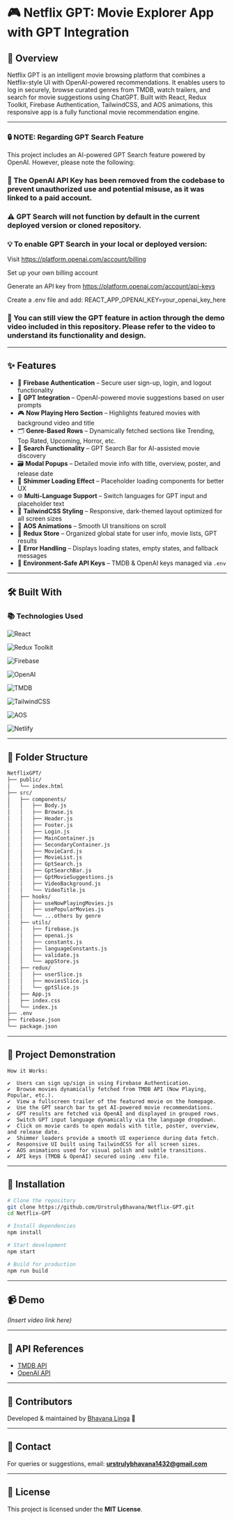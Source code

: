 # 🎮 Netflix GPT: Movie Explorer App with GPT Integration

## 🌟 Overview

Netflix GPT is an intelligent movie browsing platform that combines a Netflix-style UI with OpenAI-powered recommendations. It enables users to log in securely, browse curated genres from TMDB, watch trailers, and search for movie suggestions using ChatGPT. Built with React, Redux Toolkit, Firebase Authentication, TailwindCSS, and AOS animations, this responsive app is a fully functional movie recommendation engine.

---

### 🔒 NOTE: Regarding GPT Search Feature
This project includes an AI-powered GPT Search feature powered by OpenAI. However, please note the following:

### 🔐 The OpenAI API Key has been removed from the codebase to prevent unauthorized use and potential misuse, as it was linked to a paid account.

### ⚠️ GPT Search will not function by default in the current deployed version or cloned repository.

### 💡 To enable GPT Search in your local or deployed version:

Visit https://platform.openai.com/account/billing

Set up your own billing account

Generate an API key from https://platform.openai.com/account/api-keys

Create a .env file and add:
REACT_APP_OPENAI_KEY=your_openai_key_here

### 🎥 You can still view the GPT feature in action through the demo video included in this repository. Please refer to the video to understand its functionality and design.

---

## ✨ Features

- 🔐 **Firebase Authentication** – Secure user sign-up, login, and logout functionality
- 🧠 **GPT Integration** – OpenAI-powered movie suggestions based on user prompts
- 🎮 **Now Playing Hero Section** – Highlights featured movies with background video and title
- 🗂️ **Genre-Based Rows** – Dynamically fetched sections like Trending, Top Rated, Upcoming, Horror, etc.
- 🔎 **Search Functionality** – GPT Search Bar for AI-assisted movie discovery
- 🗃️ **Modal Popups** – Detailed movie info with title, overview, poster, and release date
- 🧱 **Shimmer Loading Effect** – Placeholder loading components for better UX
- 🌐 **Multi-Language Support** – Switch languages for GPT input and placeholder text
- 🎨 **TailwindCSS Styling** – Responsive, dark-themed layout optimized for all screen sizes
- 💫 **AOS Animations** – Smooth UI transitions on scroll
- 🔄 **Redux Store** – Organized global state for user info, movie lists, GPT results
- 🧾 **Error Handling** – Displays loading states, empty states, and fallback messages
- 📆 **Environment-Safe API Keys** – TMDB & OpenAI keys managed via `.env`

---

## 🛠️ Built With

### 📚 Technologies Used

![React](https://img.shields.io/badge/React-20232A?style=flat&logo=react&logoColor=61DAFB)

![Redux Toolkit](https://img.shields.io/badge/Redux--Toolkit-purple?style=flat)

![Firebase](https://img.shields.io/badge/Firebase-ffca28?style=flat&logo=firebase&logoColor=black)

![OpenAI](https://img.shields.io/badge/OpenAI-412991?style=flat&logo=openai&logoColor=white)

![TMDB](https://img.shields.io/badge/TMDB-01b4e4?style=flat&logoColor=white)

![TailwindCSS](https://img.shields.io/badge/TailwindCSS-06B6D4?style=flat&logo=tailwindcss&logoColor=white)

![AOS](https://img.shields.io/badge/AOS-Animations-green?style=flat)

![Netlify](https://img.shields.io/badge/Hosted_on-Netlify-00C7B7?style=flat)

---

## 📁 Folder Structure

```bash
NetflixGPT/
├── public/
│   └── index.html
├── src/
│   ├── components/
│   │   ├── Body.js
│   │   ├── Browse.js
│   │   ├── Header.js
│   │   ├── Footer.js
│   │   ├── Login.js
│   │   ├── MainContainer.js
│   │   ├── SecondaryContainer.js
│   │   ├── MovieCard.js
│   │   ├── MovieList.js
│   │   ├── GptSearch.js
│   │   ├── GptSearchBar.js
│   │   ├── GptMovieSuggestions.js
│   │   ├── VideoBackground.js
│   │   └── VideoTitle.js
│   ├── hooks/
│   │   ├── useNowPlayingMovies.js
│   │   ├── usePopularMovies.js
│   │   └── ...others by genre
│   ├── utils/
│   │   ├── firebase.js
│   │   ├── openai.js
│   │   ├── constants.js
│   │   ├── languageConstants.js
│   │   ├── validate.js
│   │   └── appStore.js
│   ├── redux/
│   │   ├── userSlice.js
│   │   ├── moviesSlice.js
│   │   └── gptSlice.js
│   ├── App.js
│   ├── index.css
│   └── index.js
├── .env
├── firebase.json
└── package.json
```

---


## 📝 Project Demonstration

```
How it Works:

✔️  Users can sign up/sign in using Firebase Authentication.
✔️  Browse movies dynamically fetched from TMDB API (Now Playing, Popular, etc.).
✔️  View a fullscreen trailer of the featured movie on the homepage.
✔️  Use the GPT search bar to get AI-powered movie recommendations.
✔️  GPT results are fetched via OpenAI and displayed in grouped rows.
✔️  Switch GPT input language dynamically via the language dropdown.
✔️  Click on movie cards to open modals with title, poster, overview, and release date.
✔️  Shimmer loaders provide a smooth UI experience during data fetch.
✔️  Responsive UI built using TailwindCSS for all screen sizes.
✔️  AOS animations used for visual polish and subtle transitions.
✔️  API keys (TMDB & OpenAI) secured using .env file.
```
---

## 🔧 Installation

```bash
# Clone the repository
git clone https://github.com/UrstrulyBhavana/Netflix-GPT.git
cd Netflix-GPT

# Install dependencies
npm install

# Start development
npm start

# Build for production
npm run build
```

---

## 📹 Demo

*(Insert video link here)*

---

## 🔑 API References

- [TMDB API](https://developer.themoviedb.org/docs)
- [OpenAI API](https://platform.openai.com/docs/)

---

## 👥 Contributors

Developed & maintained by [Bhavana Linga](https://github.com/UrstrulyBhavana) 🌸

---

## 📩 Contact

For queries or suggestions, email: **urstrulybhavana1432@gmail.com**

---

## 📄 License

This project is licensed under the **MIT License**.

